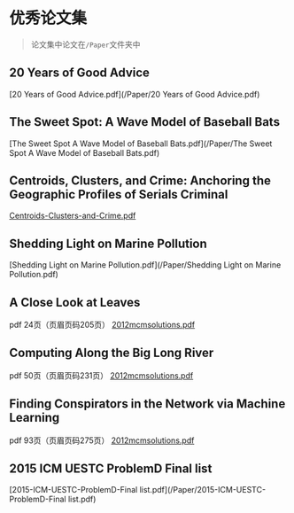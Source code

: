 # 优秀论文集

> 论文集中论文在`/Paper`文件夹中

## 20 Years of Good Advice
[20 Years of Good Advice.pdf](/Paper/20 Years of Good Advice.pdf)

## The Sweet Spot: A Wave Model of Baseball Bats
[The Sweet Spot A Wave Model of Baseball Bats.pdf](/Paper/The Sweet Spot A Wave Model of Baseball Bats.pdf)

## Centroids, Clusters, and Crime: Anchoring the Geographic Profiles of Serials Criminal

[Centroids-Clusters-and-Crime.pdf](/Paper/Centroids-Clusters-and-Crime.pdf)
## Shedding Light on Marine Pollution

[Shedding Light on Marine Pollution.pdf](/Paper/Shedding Light on Marine Pollution.pdf)
## A Close Look at Leaves
pdf 24页（页眉页码205页）
[2012mcmsolutions.pdf](/Paper/2012mcmsolutions.pdf)
## Computing Along the Big Long River

pdf 50页（页眉页码231页）
[2012mcmsolutions.pdf](/Paper/2012mcmsolutions.pdf)
## Finding Conspirators in the Network via Machine Learning

pdf 93页（页眉页码275页）
[2012mcmsolutions.pdf](/Paper/2012mcmsolutions.pdf)
## 2015 ICM UESTC ProblemD Final list
[2015-ICM-UESTC-ProblemD-Final list.pdf](/Paper/2015-ICM-UESTC-ProblemD-Final list.pdf)

